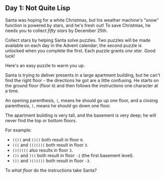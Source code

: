 Day 1: Not Quite Lisp
---------------------

Santa was hoping for a white Christmas, but his weather machine's "snow" function is powered by stars, and he's fresh out! To save Christmas, he needs you to collect *fifty stars* by December 25th.


Collect stars by helping Santa solve puzzles. Two puzzles will be made available on each day in the Advent calendar; the second puzzle is unlocked when you complete the first. Each puzzle grants *one star*. Good luck!


Here's an easy puzzle to warm you up.


Santa is trying to deliver presents in a large apartment building, but he can't find the right floor - the directions he got are a little confusing. He starts on the ground floor (floor `0`) and then follows the instructions one character at a time.


An opening parenthesis, `(`, means he should go up one floor, and a closing parenthesis, `)`, means he should go down one floor.


The apartment building is very tall, and the basement is very deep; he will never find the top or bottom floors.


For example:


* `(())` and `()()` both result in floor `0`.
* `(((` and `(()(()(` both result in floor `3`.
* `))(((((` also results in floor `3`.
* `())` and `))(` both result in floor `-1` (the first basement level).
* `)))` and `)())())` both result in floor `-3`.


To *what floor* do the instructions take Santa?


